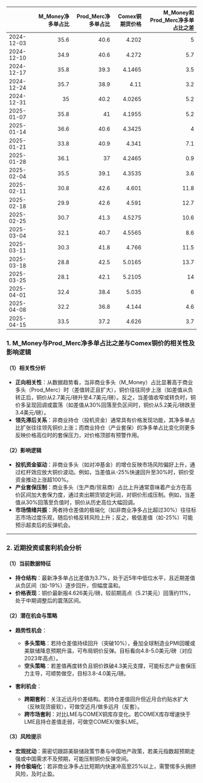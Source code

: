 |            |   M_Money净多单占比 |   Prod_Merc净多单占比 |   Comex铜期货价格 |   M_Money和Prod_Merc净多单占比之差 |
|:-----------|--------------------:|----------------------:|------------------:|-----------------------------------:|
| 2024-12-03 |                35.6 |                  40.6 |            4.202  |                                5   |
| 2024-12-10 |                34.9 |                  40.6 |            4.272  |                                5.7 |
| 2024-12-17 |                35.8 |                  39.3 |            4.1465 |                                3.5 |
| 2024-12-24 |                35.7 |                  38.9 |            4.11   |                                3.2 |
| 2024-12-31 |                35   |                  40.2 |            4.0265 |                                5.2 |
| 2025-01-07 |                35.8 |                  41   |            4.1955 |                                5.2 |
| 2025-01-14 |                36.6 |                  40.6 |            4.3425 |                                4   |
| 2025-01-21 |                33.8 |                  40.9 |            4.341  |                                7.1 |
| 2025-01-28 |                36.1 |                  37   |            4.2465 |                                0.9 |
| 2025-02-04 |                35.5 |                  39.1 |            4.3535 |                                3.6 |
| 2025-02-11 |                30.8 |                  42.6 |            4.601  |                               11.8 |
| 2025-02-18 |                29.9 |                  42.6 |            4.591  |                               12.7 |
| 2025-02-25 |                30.7 |                  41.3 |            4.5275 |                               10.6 |
| 2025-03-04 |                32.1 |                  40.7 |            4.5565 |                                8.6 |
| 2025-03-11 |                30.3 |                  41.8 |            4.766  |                               11.5 |
| 2025-03-18 |                28.8 |                  42.5 |            5.0165 |                               13.7 |
| 2025-03-25 |                28.1 |                  42.1 |            5.2105 |                               14   |
| 2025-04-01 |                32.4 |                  38.4 |            5.035  |                                6   |
| 2025-04-08 |                32.2 |                  36.8 |            4.144  |                                4.6 |
| 2025-04-15 |                33.5 |                  37.2 |            4.626  |                                3.7 |![图](interest_exchange.png)



### 1. M_Money与Prod_Merc净多单占比之差与Comex铜价的相关性及影响逻辑

#### （1）相关性分析
- **正向相关性**：从数据趋势看，当非商业多头（M_Money）占比显著高于商业多头（Prod_Merc）时（差值转正且扩大），铜价往往同步上涨（如差值从负转正后，铜价从2.7美元/磅升至4.7美元/磅）。反之，当差值收窄或转负时，铜价多呈现回调或震荡（如差值从30%回落至负区间时，铜价从5.2美元/磅跌至3.4美元/磅）。
- **领先滞后关系**：非商业持仓（投机资金）通常具有价格发现功能，其净多单占比扩张往往领先铜价上涨；而商业持仓（产业套保）的净多单占比变化则更多反映价格高位时的套保压力，对价格顶部有预警作用。

#### （2）影响逻辑
- **投机资金驱动**：非商业多头（如对冲基金）的增仓反映市场风险偏好上升，通过杠杆效应放大铜价波动。例如，当差值从-25%快速回升至30%时，铜价受资金推动上涨超100%。
- **产业套保压制**：商业多头（生产商/贸易商）占比上升通常意味着产业方在高价区间加大套保力度，通过卖出期货锁定利润，对铜价形成压制。例如，当差值从30%回落至负值时，铜价从历史高位大幅回调。
- **市场情绪共振**：两者持仓差值的极端化（如非商业净多占比超过30%）往往标志市场过度乐观，随后价格反转风险上升；反之，极低差值（如-25%）可能预示超卖后的反弹机会。

---

### 2. 近期投资或套利机会分析

#### （1）当前数据特征
- **持仓结构**：最新净多单占比差值为3.7%，处于近5年中低位水平，且近期差值从负区间（如-19%）逐步回升，但幅度温和。
- **价格表现**：铜价最新报4.626美元/磅，较前期高点（5.21美元）回落约11%，处于中期调整后的震荡区间。

#### （2）潜在机会与策略
- **趋势性机会**：
  - **多头策略**：若持仓差值持续回升（突破10%），叠加全球制造业PMI回暖或美联储降息预期升温，可布局铜价反弹。目标看向4.8-5.0美元/磅（对应2023年高点）。
  - **空头策略**：若差值再度转负且铜价跌破4.3美元支撑，可能标志产业套保压力主导，可顺势做空，目标3.8-4.0美元/磅。

- **套利机会**：
  - **跨期套利**：关注近远月价差结构。若持仓差值回升但近月合约贴水扩大（反映现货疲软），可做空近月/做多远月（反套）。
  - **跨市场套利**：对比LME与COMEX铜库存变化。若COMEX库存增速快于LME且持仓差值走弱，可做空COMEX/做多LME。

#### （3）风险提示
- **宏观扰动**：需密切跟踪美联储政策节奏与中国地产政策，若美元指数超预期走强或中国需求不及预期，可能压制铜价反弹空间。
- **持仓极端化**：若非商业净多占比短期内快速冲高至25%以上，需警惕多头拥挤风险，及时止盈。